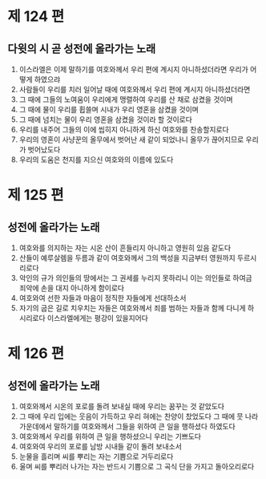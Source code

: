 # 제 124 편

## 다윗의 시 곧 성전에 올라가는 노래

1. 이스라엘은 이제 말하기를 여호와께서 우리 편에 계시지 아니하셨더라면 우리가 어떻게 하였으랴
2. 사람들이 우리를 치러 일어날 때에 여호와께서 우리 편에 계시지 아니하셨더라면
3. 그 때에 그들의 노여움이 우리에게 맹렬하여 우리를 산 채로 삼켰을 것이며
4. 그 때에 물이 우리를 휩쓸며 시내가 우리 영혼을 삼켰을 것이며
5. 그 때에 넘치는 물이 우리 영혼을 삼켰을 것이라 할 것이로다
6. 우리를 내주어 그들의 이에 씹히지 아니하게 하신 여호와를 찬송할지로다
7. 우리의 영혼이 사냥꾼의 올무에서 벗어난 새 같이 되었나니 올무가 끊어지므로 우리가 벗어났도다
8. 우리의 도움은 천지를 지으신 여호와의 이름에 있도다



# 제 125 편

## 성전에 올라가는 노래

1. 여호와를 의지하는 자는 시온 산이 흔들리지 아니하고 영원히 있음 같도다
2. 산들이 예루살렘을 두름과 같이 여호와께서 그의 백성을 지금부터 영원까지 두르시리로다
3. 악인의 규가 의인들의 땅에서는 그 권세를 누리지 못하리니 이는 의인들로 하여금 죄악에 손을 대지 아니하게 함이로다
4. 여호와여 선한 자들과 마음이 정직한 자들에게 선대하소서
5. 자기의 굽은 길로 치우치는 자들은 여호와께서 죄를 범하는 자들과 함께 다니게 하시리로다 이스라엘에게는 평강이 있을지어다



# 제 126 편

## 성전에 올라가는 노래

1. 여호와께서 시온의 포로를 돌려 보내실 때에 우리는 꿈꾸는 것 같았도다
2. 그 때에 우리 입에는 웃음이 가득하고 우리 혀에는 찬양이 찼었도다 그 때에 뭇 나라 가운데에서 말하기를 여호와께서 그들을 위하여 큰 일을 행하셨다 하였도다
3. 여호와께서 우리를 위하여 큰 일을 행하셨으니 우리는 기쁘도다
4. 여호와여 우리의 포로를 남방 시내들 같이 돌려 보내소서
5. 눈물을 흘리며 씨를 뿌리는 자는 기쁨으로 거두리로다
6. 울며 씨를 뿌리러 나가는 자는 반드시 기쁨으로 그 곡식 단을 가지고 돌아오리로다

